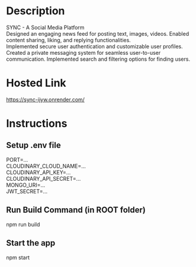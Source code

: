 # Description
SYNC - A Social Media Platform  
Designed an engaging news feed for posting text, images, videos. Enabled content sharing, liking, and replying functionalities.  
Implemented secure user authentication and customizable user profiles.  
Created a private messaging system for seamless user-to-user communication.
Implemented search and filtering options for finding users.  

# Hosted Link  
https://sync-ijyw.onrender.com/  

# Instructions

## Setup .env file
PORT=...  
CLOUDINARY_CLOUD_NAME=...  
CLOUDINARY_API_KEY=...  
CLOUDINARY_API_SECRET=...  
MONGO_URI=...  
JWT_SECRET=...  

## Run Build Command (in ROOT folder)
npm run build

## Start the app
npm start
